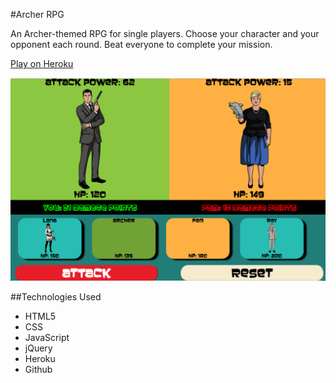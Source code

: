 #Archer RPG

An Archer-themed RPG for single players. Choose your character and your opponent each round. Beat everyone to complete your mission.

[Play on Heroku](https://sheltered-harbor-85079.herokuapp.com/)

![Game Screenshot](/assets/images/archer2.png)

##Technologies Used

* HTML5
* CSS
* JavaScript
* jQuery
* Heroku
* Github